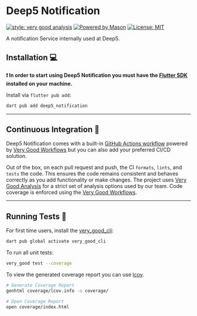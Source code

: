 # Deep5 Notification

[![style: very good analysis][very_good_analysis_badge]][very_good_analysis_link]
[![Powered by Mason](https://img.shields.io/endpoint?url=https%3A%2F%2Ftinyurl.com%2Fmason-badge)](https://github.com/felangel/mason)
[![License: MIT][license_badge]][license_link]

A notification Service internally used at Deep5. 

## Installation 💻

**❗ In order to start using Deep5 Notification you must have the [Flutter SDK][flutter_install_link] installed on your machine.**

Install via `flutter pub add`:

```sh
dart pub add deep5_notification
```

---

## Continuous Integration 🤖

Deep5 Notification comes with a built-in [GitHub Actions workflow][github_actions_link] powered by [Very Good Workflows][very_good_workflows_link] but you can also add your preferred CI/CD solution.

Out of the box, on each pull request and push, the CI `formats`, `lints`, and `tests` the code. This ensures the code remains consistent and behaves correctly as you add functionality or make changes. The project uses [Very Good Analysis][very_good_analysis_link] for a strict set of analysis options used by our team. Code coverage is enforced using the [Very Good Workflows][very_good_coverage_link].

---

## Running Tests 🧪

For first time users, install the [very_good_cli][very_good_cli_link]:

```sh
dart pub global activate very_good_cli
```

To run all unit tests:

```sh
very_good test --coverage
```

To view the generated coverage report you can use [lcov](https://github.com/linux-test-project/lcov).

```sh
# Generate Coverage Report
genhtml coverage/lcov.info -o coverage/

# Open Coverage Report
open coverage/index.html
```

[flutter_install_link]: https://docs.flutter.dev/get-started/install
[github_actions_link]: https://docs.github.com/en/actions/learn-github-actions
[license_badge]: https://img.shields.io/badge/license-MIT-blue.svg
[license_link]: https://opensource.org/licenses/MIT
[logo_black]: https://raw.githubusercontent.com/VGVentures/very_good_brand/main/styles/README/vgv_logo_black.png#gh-light-mode-only
[logo_white]: https://raw.githubusercontent.com/VGVentures/very_good_brand/main/styles/README/vgv_logo_white.png#gh-dark-mode-only
[mason_link]: https://github.com/felangel/mason
[very_good_analysis_badge]: https://img.shields.io/badge/style-very_good_analysis-B22C89.svg
[very_good_analysis_link]: https://pub.dev/packages/very_good_analysis
[very_good_cli_link]: https://pub.dev/packages/very_good_cli
[very_good_coverage_link]: https://github.com/marketplace/actions/very-good-coverage
[very_good_ventures_link]: https://verygood.ventures
[very_good_ventures_link_light]: https://verygood.ventures#gh-light-mode-only
[very_good_ventures_link_dark]: https://verygood.ventures#gh-dark-mode-only
[very_good_workflows_link]: https://github.com/VeryGoodOpenSource/very_good_workflows
